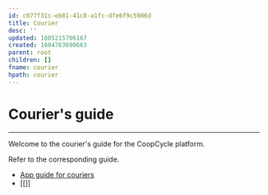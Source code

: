 ```yaml
---
id: c077f31c-eb81-41c8-a1fc-dfe6f9c5906d
title: Courier
desc: ''
updated: 1605215706167
created: 1604763690663
parent: root
children: []
fname: courier
hpath: courier
---
```

# Courier's guide

* * *

Welcome to the courier's guide for the CoopCycle platform.

Refer to the corresponding guide.

- [App guide for couriers](3140f2e4-f880-4eea-8522-3053d9a6b86f)
- \[\[]]

